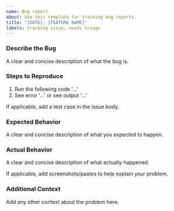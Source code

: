 ```yaml
---
name: Bug report
about: Use this template for tracking bug reports.
title: "[DATE]: [FEATURE NAME]"
labels: tracking issue, needs triage
---
```


### Describe the Bug

A clear and concise description of what the bug is.

### Steps to Reproduce

1. Run the following code '...'
2. See error '...' or see output '...'

If applicable, add a test case in the issue body.

### Expected Behavior

A clear and concise description of what you expected to happen.

### Actual Behavior

A clear and concise description of what actually happened.

If applicable, add screenshots/pastes to help explain your problem.

### Additional Context

Add any other context about the problem here.
